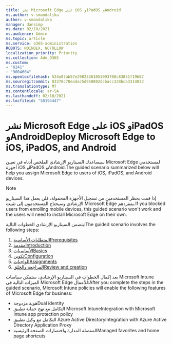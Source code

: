 ```yaml
---
title: نشر Microsoft Edge على iOS وiPadOS وAndroid
ms.author: v-smandalika
author: v-smandalika
manager: dansimp
ms.date: 02/10/2021
ms.audience: Admin
ms.topic: article
ms.service: o365-administration
ROBOTS: NOINDEX, NOFOLLOW
localization_priority: Priority
ms.collection: Adm_O365
ms.custom:
- "8241"
- "9004604"
ms.openlocfilehash: 524e87ab57e29823361053093708c83831f19687
ms.sourcegitcommit: 03378c78eadac5d950802dcbacc328bca3314032
ms.translationtype: MT
ms.contentlocale: ar-SA
ms.lasthandoff: 02/10/2021
ms.locfileid: "50194447"
---
```

# <a name="deploy-microsoft-edge-to-ios-ipados-and-android"></a><span data-ttu-id="275a6-102">نشر Microsoft Edge على iOS وiPadOS وAndroid</span><span class="sxs-lookup"><span data-stu-id="275a6-102">Deploy Microsoft Edge to iOS, iPadOS, and Android</span></span>

<span data-ttu-id="275a6-103">سيساعدك السيناريو الإرشادي الملخص أدناه في تعيين Microsoft Edge لمستخدمي أجهزة iOS وiPadOS وAndroid.</span><span class="sxs-lookup"><span data-stu-id="275a6-103">The guided scenario summarized below will help you assign Microsoft Edge to users of iOS, iPadOS, and Android devices.</span></span>

> [!NOTE]
> <span data-ttu-id="275a6-104">إذا قمت بحظر المستخدمين من تسجيل الأجهزة المحمولة، فلن يعمل هذا السيناريو الإرشادي وسيحتاج المستخدمون إلى تثبيت Microsoft Edge بمفردهم.</span><span class="sxs-lookup"><span data-stu-id="275a6-104">If you blocked users from enrolling mobile devices, this guided scenario won't work and the users will need to install Microsoft Edge on their own.</span></span>

<span data-ttu-id="275a6-105">يتضمن السيناريو الإرشادي الخطوات التالية:</span><span class="sxs-lookup"><span data-stu-id="275a6-105">The guided scenario involves the following steps:</span></span>

1. [<span data-ttu-id="275a6-106">المتطلبات الأساسية</span><span class="sxs-lookup"><span data-stu-id="275a6-106">Prerequisites</span></span>](https://docs.microsoft.com/mem/intune/fundamentals/guided-scenarios-edge#prerequisites)
2. [<span data-ttu-id="275a6-107">مقدمة</span><span class="sxs-lookup"><span data-stu-id="275a6-107">Introduction</span></span>](https://docs.microsoft.com/mem/intune/fundamentals/guided-scenarios-edge#step-1---introduction)
3. [<span data-ttu-id="275a6-108">الأساسيات</span><span class="sxs-lookup"><span data-stu-id="275a6-108">Basics</span></span>](https://docs.microsoft.com/mem/intune/fundamentals/guided-scenarios-edge#step-2---basics)
4. [<span data-ttu-id="275a6-109">تكوين</span><span class="sxs-lookup"><span data-stu-id="275a6-109">Configuration</span></span>](https://docs.microsoft.com/mem/intune/fundamentals/guided-scenarios-edge#step-3---configuration)
5. [<span data-ttu-id="275a6-110">الواجبات</span><span class="sxs-lookup"><span data-stu-id="275a6-110">Assignments</span></span>](https://docs.microsoft.com/mem/intune/fundamentals/guided-scenarios-edge#step-4---assignments)
6. [<span data-ttu-id="275a6-111">المراجعة والخلق</span><span class="sxs-lookup"><span data-stu-id="275a6-111">Review and creation</span></span>](https://docs.microsoft.com/mem/intune/fundamentals/guided-scenarios-edge#step-5---review--create)

<span data-ttu-id="275a6-112">بعد إكمال الخطوات في السيناريو الإرشادي، ستمكن سياسات Microsoft Intune الميزات التالية في Microsoft Edge للأعمال:</span><span class="sxs-lookup"><span data-stu-id="275a6-112">After you complete the steps in the guided scenario, Microsoft Intune policies will enable the following features of Microsoft Edge for business:</span></span>

- <span data-ttu-id="275a6-113">هوية مزدوجة</span><span class="sxs-lookup"><span data-stu-id="275a6-113">Dual identity</span></span>
- <span data-ttu-id="275a6-114">التكامل مع نهج حماية تطبيق Microsoft Intune</span><span class="sxs-lookup"><span data-stu-id="275a6-114">Integration with Microsoft Intune app protection policy</span></span>
- <span data-ttu-id="275a6-115">التكامل مع وكيل تطبيق Azure Active Directory</span><span class="sxs-lookup"><span data-stu-id="275a6-115">Integration with Azure Active Directory Application Proxy</span></span>
- <span data-ttu-id="275a6-116">المفضلة المدارة واختصارات الصفحة الرئيسية</span><span class="sxs-lookup"><span data-stu-id="275a6-116">Managed favorites and home page shortcuts</span></span>
